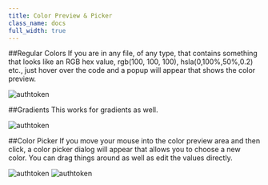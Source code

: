 ```yaml
---
title: Color Preview & Picker
class_name: docs
full_width: true
---
```


##Regular Colors
If you are in any file, of any type, that contains something that looks like an RGB hex value, rgb(100, 100, 100), hsla(0,100%,50%,0.2) etc., just hover over the code and a popup will appear that shows the color preview.

<img alt="authtoken" src="/img/docs/color-preview.png" class="simple"/>


##Gradients
This works for gradients as well.

<img alt="authtoken" src="/img/docs/gradient-preview.png" class="simple"/>

##Color Picker
If you move your mouse into the color preview area and then click, a color picker dialog will appear that allows you to choose a new color. You can drag things around as well as edit the values directly.

<img alt="authtoken" src="/img/docs/picker-1.png" class="simple"/>

<img alt="authtoken" src="/img/docs/picker-2.png" class="simple"/>

